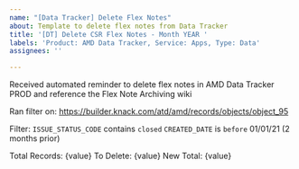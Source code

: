 ```yaml
---
name: "[Data Tracker] Delete Flex Notes"
about: Template to delete flex notes from Data Tracker
title: '[DT] Delete CSR Flex Notes - Month YEAR '
labels: 'Product: AMD Data Tracker, Service: Apps, Type: Data'
assignees: ''

---
```


Received automated reminder to delete flex notes in AMD Data Tracker PROD and reference the Flex Note Archiving wiki

Ran filter on: https://builder.knack.com/atd/amd/records/objects/object_95

Filter:
`ISSUE_STATUS_CODE` contains `closed`
`CREATED_DATE` is `before` 01/01/21 (2 months prior)

Total Records: {value}
To Delete: {value}
New Total: {value}
